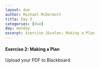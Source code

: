 ```yaml
---
layout: due
author: Michael McDermott
title: Day 3
categories: [due]
day: monday
excerpt: Exercise 2&colon; Making a Plan
---
```

#### Exercise 2: Making a Plan
Upload your PDF to Blackboard.
